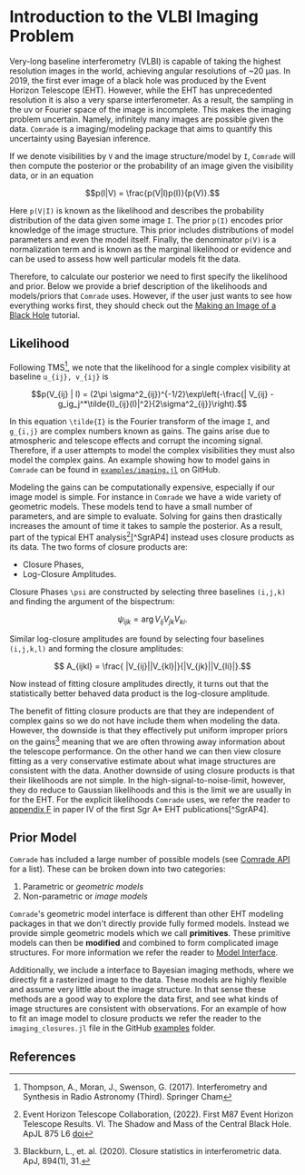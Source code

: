 # Introduction to the VLBI Imaging Problem

Very-long baseline interferometry (VLBI) is capable of taking the highest resolution images in the world, achieving angular resolutions of ~20 μas. In 2019, the first ever image of a black hole was produced by the Event Horizon Telescope (EHT). However, while the EHT has unprecedented resolution it is also a very sparse interferometer. As a result, the sampling in the uv or Fourier space of the image is incomplete. This makes the imaging problem uncertain. Namely, infinitely many images are possible given the data. `Comrade` is a
imaging/modeling package that aims to quantify this uncertainty using
Bayesian inference.

If we denote visibilities by `V` and the image structure/model by `I`, `Comrade` will then compute the posterior or the probability of an image given the visibility data, or in an equation

```math
p(I|V) = \frac{p(V|I)p(I)}{p(V)}.
```

Here ``p(V|I)`` is known as the likelihood and describes the probability distribution of the data given some image `I`. The prior ``p(I)`` encodes prior knowledge of the image structure. This prior includes distributions of model parameters and even the model itself. Finally, the denominator ``p(V)`` is a normalization term and is known as the marginal likelihood or evidence and can be used to assess how well particular models fit the data.

Therefore, to calculate our posterior we need to first specify the likelihood and prior. Below we provide a brief description of the likelihoods and models/priors that `Comrade` uses. However, if the user just wants to see how everything works first, they should check out the [Making an Image of a Black Hole](@ref) tutorial.

## Likelihood

Following TMS[^TMS], we note that the likelihood for a single complex visibility at baseline ``u_{ij}, v_{ij}`` is

```math 
p(V_{ij} | I) = (2\pi \sigma^2_{ij})^{-1/2}\exp\left(-\frac{| V_{ij} - g_ig_j^*\tilde{I}_{ij}(I)|^2}{2\sigma^2_{ij}}\right).
```

In this equation ``\tilde{I}`` is the Fourier transform of the image ``I``, and ``g_{i,j}`` are complex numbers known as gains. The gains arise due to atmospheric and telescope effects and corrupt the incoming signal. Therefore, if a user attempts to model the complex visibilities they must also model the complex gains. An example showing how to model gains in `Comrade` can be found in [`examples/imaging.jl`](https://github.com/ptiede/Comrade.jl/tree/main/examples) on GitHub.

Modeling the gains can be computationally expensive, especially if our image model is simple. For instance in `Comrade` we have a wide variety of geometric models. These models tend to have a small number of parameters, and are simple to evaluate. Solving for gains then drastically increases the amount of time it takes to sample the posterior. As a result, part of the typical EHT analysis[^M87P6][^SgrAP4] instead uses closure products as its data. The two forms of closure products are:

  - Closure Phases,
  - Log-Closure Amplitudes.

Closure Phases ``\psi`` are constructed by selecting three baselines ``(i,j,k)`` and finding the argument of the bispectrum:

```math
    \psi_{ijk} = \arg V_{ij}V_{jk}V_{ki}.
```

Similar log-closure amplitudes are found by selecting four baselines ``(i,j,k,l)`` and forming the closure amplitudes:

```math
    A_{ijkl} = \frac{ |V_{ij}||V_{kl}|}{|V_{jk}||V_{li}|}.
```

Now instead of fitting closure amplitudes directly, it turns out that the statistically better behaved data product is the log-closure amplitude. 

The benefit of fitting closure products are that they are independent of complex gains so we do not 
have include them when modeling the data. However, the downside is that they effectively put uniform improper priors on the gains[^Blackburn] meaning that we are often throwing away information about the telescope performance. On the other hand we can then view closure fitting as a very conservative estimate
about what image structures are consistent with the data. Another downside of using closure products is that their likelihoods are not simple. In the high-signal-to-noise-limit, however, they do reduce to Gaussian likelihoods and this is the limit we are usually in for the EHT. For the explicit likelihoods `Comrade` uses, we refer the reader to [appendix F](https://iopscience.iop.org/article/10.3847/2041-8213/ac6736#apjlac6736app6) in paper IV of the first Sgr A* EHT publications[^SgrAP4].

## Prior Model

`Comrade` has included a large number of possible models (see [Comrade API](@ref) for a list). These can be broken down into two categories:

  1. Parametric or *geometric models*
  2. Non-parametric or *image models*

`Comrade`'s geometric model interface is different than other EHT modeling packages in that we don't directly provide fully formed models. Instead we provide simple geometric models which we call **primitives**. These primitive models can then be **modified** and combined to form complicated 
image structures. For more information we refer the reader to [Model Interface](@ref).

Additionally, we include a interface to Bayesian imaging methods, where we directly fit a rasterized image to the data. These models are highly flexible and assume very little about the image structure. In that sense these methods are a good way to explore the data first, and see what kinds of image structures are consistent with observations. For an example of how to fit an image model to closure products we refer the reader to the `imaging_closures.jl` file in the GitHub [examples](https://github.com/ptiede/Comrade.jl/tree/main/examples) folder.

## References

[^TMS]: Thompson, A., Moran, J., Swenson, G. (2017). Interferometry and Synthesis in Radio Astronomy (Third). Springer Cham
[^M87P6]: Event Horizon Telescope Collaboration, (2022). First M87 Event Horizon Telescope Results. VI. The Shadow and Mass of the Central Black Hole. ApJL 875 L6 [doi](https://doi.org/10.3847/2041-8213/ab1141)
[^SgrP4]: Event Horizon Telescope Collaboration, (2022). First Sagittarius A* Event Horizon Telscope Results. IV. Variability, Morphology, and Black Hole Mass. ApJL 930 L15 [arXiv](https://doi.org/10.3847/2041-8213/ac6736)
[^Blackburn]: Blackburn, L., et. al. (2020). Closure statistics in interferometric data. ApJ, 894(1), 31.

